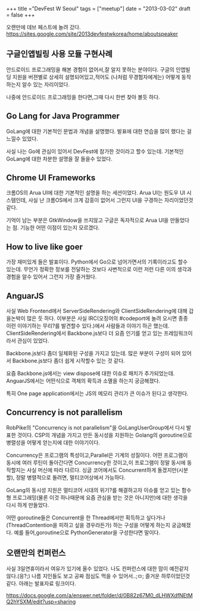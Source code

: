 +++
title ="DevFest W Seoul"
tags = ["meetup"]
date = "2013-03-02"
draft = false
+++


오랜만에 데브 페스트에 놀려 갔다.
https://sites.google.com/site/2013devfestwkorea/home/aboutspeaker


## 구글인앱빌링 사용 모듈 구현사례

안드로이드 프로그래밍을 해본 경험이 없어서,잘 알지 못하는 분야이다. 
구글의 인앱빌딩 지원을 버젼별로 상세히 설명되어있고,적어도 (나처럼 무경험자에게는)
어떻게 동작하는지 알수 있는 자리이었다. 

나중에 안드로이드 프로그래밍을 한다면,그때 다시 한번 찾아 볼듯 하다. 

## Go Lang for Java Programmer

GoLang에 대한 기본적인 문법과 개념을 설명했다. 
발표에 대한 연습을 많이 했다는 걸 느낄수 있었다. 

사실 나는 Go에 관심이 있어서 DevFest에 참가한 것이라고 할수 있는데. 기본적인 GoLang에 대한 차분한 설명을 잘 들을수 있었다. 

## Chrome UI Frameworks

크롬OS의 Arua UI에 대한 기본적인 설명을 하는 세션이었다. 
Arua UI는 원도우 UI 시스템인데, 사실 난 크롬OS에서 크게 감흥이 없어서 그런지 UI을 구경하는 자리이었던것 같다. 

기억이 남는 부분은 GtkWindow을 쓰지않고 구글은 독자적으로 Arua UI을 만들었다는 점. 
기능한 어떤 이점이 있는지 모르겠다. 

## How to live like goer

가장 재미있게 들은 발표이다. 
Python에서 Go으로 넘어가면서의 기록이라고도 할수 있는데. 무언가 정확한 정보를 전달하는 것보다 
사변적으로 이런 저런 다른 이의 생각과 경험을 알수 있어서 그런지 가장 즐거웠다. 


## AnguarJS

사실 Web Frontend에서 ServerSideRendering와 ClientSideRendering에 대해 갑을논박이 많은 듯 하다.
이부분은 사실 IRC(오징어의 #codeport에 놀려 오시면 종종 이런 이야기하는 무리?를 발견할수 있다.)에서 사람들과 이야기 하곤 했는데. 
ClientSideRendering에서 Backbone.js보다 더 요즘 인기를 얻고 있는 프레임워크이라서 관심이 있었다. 

Backbone.js보다 좀더 일체화된 구성을 가지고 있는데. 많은 부분이 구성이 되어 있어서 Backbone.js보다 좀더 쉽게 시작할수 있는 것 같다. 

요즘 Backbone.js에서는 view dispose에 대한 이슈로 패치가 추가되었는데. AnguarJS에서는 어떤식으로 객체의 확득과 소멸을 하는지 궁금해졌다. 

특히 One page application에서는 JS의 메모리 관리가 큰 이슈가 된다고 생각한다. 


## Concurrency is not parallelism

RobPike의 "Concurrency is not parallelism"을 GoLangUserGroup에서 다시 발표한 것이다. 
CSP의 개념을 가지고 만든 동시성을 지원하는 Golang의 goroutine으로 병렬성을 어떻게 얻는지에 대한 이야기이다. 

Concurrency은 프로그램의 특성이고,Parallel은 기계의 성질이다. 어떤 프로그램이 동시에 여러 루틴이 돌아간다면 Concurrency한 것이고,이 프로그램이 정말 동시에 동작할지는 사실 머신에 따라 다르다. 
싱글 코어에서도 Concurrent하게 돌겠지만(시분할), 정말 병렬적으로 돌려면, 멀티코어상에서 가능하다. 

GoLang의 동시성 지원은 멀티코어 시대의 위기?를 해결하고자 이슈를 얻고 있는 함수형 프로그래밍(물론 이것 하나때문에 요즘 관심을 받는 것은 아니지만)에 대한 생각을 다시 하게 만들었다. 

어떤 goroutine들은  Concurrent을 한 Thread에서만 획득하고 싶다거나(ThreadContention을 피하고 싶을 경우라든가) 하는 구성을 어떻게 하는지 궁금해졌다. 
예를 들어,goroutine으로 PythonGenerator을 구성한다면 말이다. 

## 오랜만의 컨퍼런스 

사실 3일연휴이라서 여유가 있기에 올수 있었다. 나도 컨퍼런스에 대한 맘이 예전같지 않다.(응?;)
나름 지인들도 보고 공짜 점심도 먹을 수 있어서..;ㅁ; 즐거운 하루이었던것 같다. 
아래는 발표자료 링크이다. 

https://docs.google.com/a/enswer.net/folder/d/0B82z67M0_dLHWXdfNEtMQ2hYSXM/edit?usp=sharing




